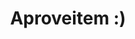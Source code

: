 <h1 align="center">Aproveitem :)<h1>

<p align="center> Doglas Nicolas & João Vitor</p>

<p>Grande Rojas & Uchiha</p>
